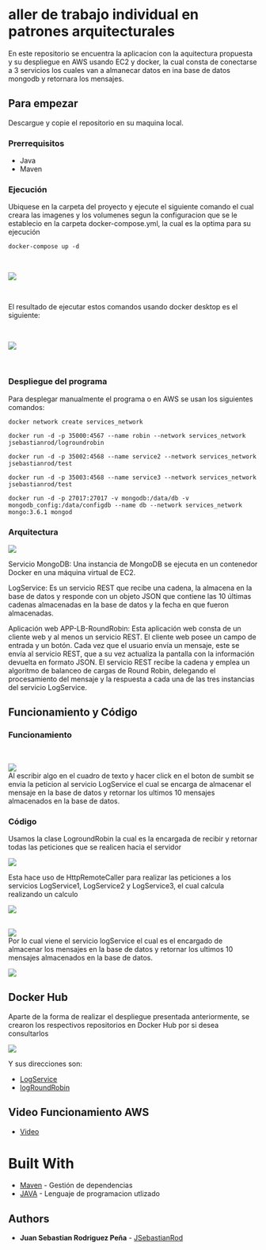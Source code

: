 # aller de trabajo individual en patrones arquitecturales

En este repositorio se encuentra la aplicacion con la aquitectura propuesta y su despliegue en AWS usando EC2 y docker, la cual consta de conectarse a 3 servicios los cuales van a almanecar datos en ina base de datos mongodb y retornara los mensajes.

## Para empezar

Descargue y copie el repositorio en su maquina local.

### Prerrequisitos

- Java
- Maven

### Ejecución

Ubiquese en la carpeta del proyecto y ejecute el siguiente comando el cual creara las imagenes y los volumenes segun la configuracion que se le establecio en la carpeta docker-compose.yml, la cual es la optima para su ejecución

```
docker-compose up -d
```


<br>

![](images/com.png)

<br>

El resultado de ejecutar estos comandos usando docker desktop es el siguiente:

<br>

![](images/docker.png)

<br>


### Despliegue del programa

Para desplegar manualmente el programa o en AWS se usan los siguientes comandos:

```
docker network create services_network
```

```
docker run -d -p 35000:4567 --name robin --network services_network jsebastianrod/logroundrobin
```
```
docker run -d -p 35002:4568 --name service2 --network services_network jsebastianrod/test
```
```
docker run -d -p 35003:4568 --name service3 --network services_network jsebastianrod/test
```
```
docker run -d -p 27017:27017 -v mongodb:/data/db -v mongodb_config:/data/configdb --name db --network services_network mongo:3.6.1 mongod
```

### Arquitectura

![](images/arq.png)


Servicio MongoDB:
Una instancia de MongoDB se ejecuta en un contenedor Docker en una máquina virtual de EC2.

LogService:
Es un servicio REST que recibe una cadena, la almacena en la base de datos y responde con un objeto JSON que contiene las 10 últimas cadenas almacenadas en la base de datos y la fecha en que fueron almacenadas.

Aplicación web APP-LB-RoundRobin:
Esta aplicación web consta de un cliente web y al menos un servicio REST. El cliente web posee un campo de entrada y un botón. Cada vez que el usuario envía un mensaje, este se envía al servicio REST, que a su vez actualiza la pantalla con la información devuelta en formato JSON. El servicio REST recibe la cadena y emplea un algoritmo de balanceo de cargas de Round Robin, delegando el procesamiento del mensaje y la respuesta a cada una de las tres instancias del servicio LogService.

## Funcionamiento y Código



### Funcionamiento
<br>

![](images/despliegue1.png)
<br>
Al escribir algo en el cuadro de texto y hacer click en el boton de sumbit se envia la peticion al servicio LogService el cual se encarga de almacenar el mensaje en la base de datos y retornar los ultimos 10 mensajes almacenados en la base de datos.

### Código

Usamos la clase LogroundRobin la cual es la encargada de recibir y retornar todas las peticiones que se realicen hacia el servidor
<br>

![](images/ele.png)
<br>

Esta hace uso de HttpRemoteCaller para realizar las peticiones a los servicios LogService1, LogService2 y LogService3, el cual calcula realizando un calculo
<br>

![](images/htp.png)
<br>
<br>

![](images/htc.png)
<br>
Por lo cual viene el servicio logService el cual es el encargado de almacenar los mensajes en la base de datos y retornar los ultimos 10 mensajes almacenados en la base de datos.
<br>

![](images/logs.png)
<br>

## Docker Hub
Aparte de la forma de realizar el despliegue presentada anteriormente, se crearon los respectivos repositorios en Docker Hub por si desea consultarlos
<br>

![](images/do.png)
<br>

Y sus direcciones son:

- [LogService](https://hub.docker.com/repository/docker/jsebastianrod/test/general)
- [logRoundRobin](https://hub.docker.com/repository/docker/jsebastianrod/logroundrobin/general/)

## Video Funcionamiento AWS
    
- [Video](https://youtu.be/7QP3Edgnqvo)

# Built With

- [Maven](https://maven.apache.org/) - Gestión de dependencias
- [JAVA](https://rometools.github.io/rome/) - Lenguaje de programacion utlizado

## Authors

- **Juan Sebastian Rodriguez Peña** - [JSebastianRod](https://github.com/JSebastianRod)
